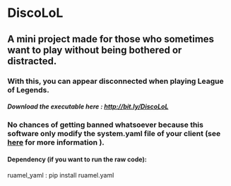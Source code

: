 # DiscoLoL
## A mini project made for those who sometimes want to play without being bothered or distracted.
### With this, you can appear disconnected when playing League of Legends.

##### Download the executable here : http://bit.ly/DiscoLoL
### No chances of getting banned whatsoever because this software only modify the system.yaml file of your client (see [here](https://www.reddit.com/r/leagueoflegends/comments/b0lhi5/can_changing_languages_systemyaml_file_lead_to_a/) for more information ).
#### Dependency (if you want to run the raw code):

ruamel_yaml : pip install ruamel.yaml

